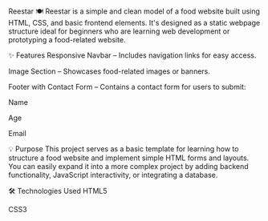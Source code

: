 Reestar 🍽️
Reestar is a simple and clean model of a food website built using HTML, CSS, and basic frontend elements. It's designed as a static webpage structure ideal for beginners who are learning web development or prototyping a food-related website.

✨ Features
Responsive Navbar – Includes navigation links for easy access.

Image Section – Showcases food-related images or banners.

Footer with Contact Form – Contains a contact form for users to submit:

Name

Age

Email

💡 Purpose
This project serves as a basic template for learning how to structure a food website and implement simple HTML forms and layouts. You can easily expand it into a more complex project by adding backend functionality, JavaScript interactivity, or integrating a database.

🛠️ Technologies Used
HTML5

CSS3

